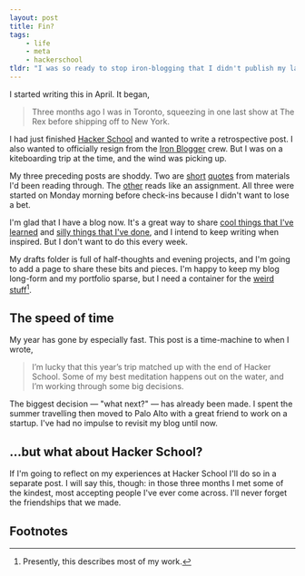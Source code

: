 ```yaml
---
layout: post
title: Fin?
tags:
    - life
    - meta
    - hackerschool
tldr: "I was so ready to stop iron-blogging that I didn't publish my last post."
---
```


I started writing this in April. It began,

> Three months ago I was in Toronto, squeezing in one last show at The Rex before shipping off to New York.

I had just finished [Hacker School](https://www.hackerschool.com/) and wanted to write a retrospective post. I also wanted to officially resign from the [Iron Blogger](../iron-blogger/) crew. But I was on a kiteboarding trip at the time, and the wind was picking up.

My three preceding posts are shoddy. Two are [short](../a-language-for-weaklings/) [quotes](../accidental-reset/) from materials I'd been reading through. The [other](../the-cat's-whisker-detector/) reads like an assignment. All three were started on Monday morning before check-ins because I didn't want to lose a bet.

I'm glad that I have a blog now. It's a great way to share [cool things that I've learned](../window.clusterfuck/) and [silly things that I've done](../taking-the-average-tone/), and I intend to keep writing when inspired. But I don't want to do this every week.

My drafts folder is full of half-thoughts and evening projects, and I'm going to add a page to share these bits and pieces. I'm happy to keep my blog long-form and my portfolio sparse, but I need a container for the [weird stuff](http://ushld.com)[^1].

## The speed of time

My year has gone by especially fast. This post is a time-machine to when I wrote,

> I’m lucky that this year’s trip matched up with the end of Hacker School. Some of my best meditation happens out on the water, and I’m working through some big decisions.

The biggest decision — "what next?" — has already been made. I spent the summer travelling then moved to Palo Alto with a great friend to work on a startup. I've had no impulse to revisit my blog until now.

## ...but what about Hacker School?

If I'm going to reflect on my experiences at Hacker School I'll do so in a separate post. I will say this, though: in those three months I met some of the kindest, most accepting people I've ever come across. I'll never forget the friendships that we made.

## Footnotes

[^1]: Presently, this describes most of my work.
